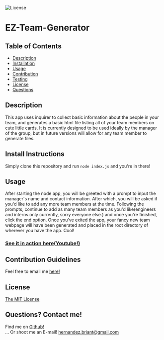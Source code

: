 
![License](https://img.shields.io/badge/license-MIT-blue)

# EZ-Team-Generator  

## Table of Contents
- [Description](#Description)
- [Installation](#Install-Instructions)
- [Usage](#Usage)
- [Contribution](#Contribution-Guidelines)
- [Testing](#Test-Instructions)
- [License](#License)
- [Questions](#Questions?-Contact-Me!)

## Description
This app uses inquirer to collect basic information about the people in your team, and generates a basic html file listing all of your team members on cute little cards. It is currently designed to be used ideally by the manager of the group, but in future versions will allow for any team member to generate files.  
  
## Install Instructions  
Simply clone this repository and run ```node index.js``` and you're in there! 
  
## Usage  
After starting the node app, you will be greeted with a prompt to input the manager's name and contact information. After which, you will be asked if you'd like to add any more team members at the time. Following the prompts, continue to add as many team members as you'd like(engineers and interns only currently, sorry everyone else.) and once you're finished, click the end option. Once you've exited the app, your fancy new team webpage will have been generated and placed in the root directory of wherever you have the app. Cool!  
### [See it in action here(Youtube!)](https://youtu.be/DXRYdrm4Su0)
  
## Contribution Guidelines  
Feel free to email me [here!](mailto:hernandez.briant@gmail.com)  
## License 
 [The MIT License](https://opensource.org/licenses/MIT)

## Questions? Contact me!
Find me on [Github!](https://github.com/hdezbriant)  
... Or shoot me an E-mail! <hernandez.briant@gmail.com>  

